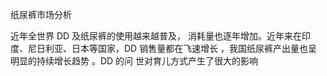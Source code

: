 纸尿裤市场分析

近年全世界 DD 及纸尿裤的使用越来越普及， 消耗量也逐年增加。近年来在印度、尼日利亚、日本等国家，DD 销售量都在飞速增长 ，我国纸尿裤产出量也呈明显的持续增长趋势 。DD 的问
世对育儿方式产生了很大的影响
